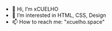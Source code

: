 - 👋 Hi, I’m xCUELHO
- 👀 I’m interested in HTML, CSS, Design
- 📫 How to reach me: "xcuelho.space"

<!---
xCUELHO/xCUELHO is a ✨ special ✨ repository because its `README.md` (this file) appears on your GitHub profile.
You can click the Preview link to take a look at your changes.
--->
